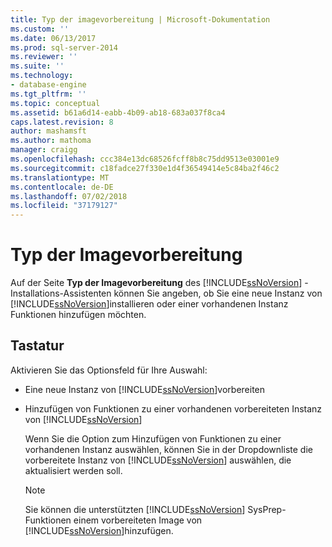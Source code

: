 ```yaml
---
title: Typ der imagevorbereitung | Microsoft-Dokumentation
ms.custom: ''
ms.date: 06/13/2017
ms.prod: sql-server-2014
ms.reviewer: ''
ms.suite: ''
ms.technology:
- database-engine
ms.tgt_pltfrm: ''
ms.topic: conceptual
ms.assetid: b61a6d14-eabb-4b09-ab18-683a037f8ca4
caps.latest.revision: 8
author: mashamsft
ms.author: mathoma
manager: craigg
ms.openlocfilehash: ccc384e13dc68526fcff8b8c75dd9513e03001e9
ms.sourcegitcommit: c18fadce27f330e1d4f36549414e5c84ba2f46c2
ms.translationtype: MT
ms.contentlocale: de-DE
ms.lasthandoff: 07/02/2018
ms.locfileid: "37179127"
---
```

# <a name="prepare-image-type"></a>Typ der Imagevorbereitung
  Auf der Seite **Typ der Imagevorbereitung** des [!INCLUDE[ssNoVersion](../../includes/ssnoversion-md.md)] -Installations-Assistenten können Sie angeben, ob Sie eine neue Instanz von [!INCLUDE[ssNoVersion](../../includes/ssnoversion-md.md)]installieren oder einer vorhandenen Instanz Funktionen hinzufügen möchten.  
  
## <a name="options"></a>Tastatur  
 Aktivieren Sie das Optionsfeld für Ihre Auswahl:  
  
-   Eine neue Instanz von [!INCLUDE[ssNoVersion](../../includes/ssnoversion-md.md)]vorbereiten  
  
-   Hinzufügen von Funktionen zu einer vorhandenen vorbereiteten Instanz von [!INCLUDE[ssNoVersion](../../includes/ssnoversion-md.md)]  
  
     Wenn Sie die Option zum Hinzufügen von Funktionen zu einer vorhandenen Instanz auswählen, können Sie in der Dropdownliste die vorbereitete Instanz von [!INCLUDE[ssNoVersion](../../includes/ssnoversion-md.md)] auswählen, die aktualisiert werden soll.  
  
    > [!NOTE]  
    >  Sie können die unterstützten [!INCLUDE[ssNoVersion](../../includes/ssnoversion-md.md)] SysPrep-Funktionen einem vorbereiteten Image von [!INCLUDE[ssNoVersion](../../includes/ssnoversion-md.md)]hinzufügen.  
  
  
